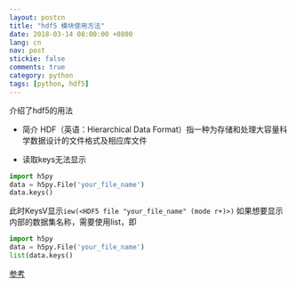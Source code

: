 ```yaml
---
layout: postcn
title: "hdf5 模块使用方法"
date: 2018-03-14 08:00:00 +0800
lang: cn
nav: post
stickie: false 
comments: true
category: python
tags: [python, hdf5]
---
```

  

介绍了hdf5的用法
<!-- more -->
- 简介
HDF（英语：Hierarchical Data Format）指一种为存储和处理大容量科学数据设计的文件格式及相应库文件

- 读取keys无法显示
```python
import h5py
data = h5py.File('your_file_name')
data.keys()
```
此时KeysV显示`iew(<HDF5 file "your_file_name" (mode r+)>)`
如果想要显示内部的数据集名称，需要使用list，即
```python linenos
import h5py
data = h5py.File('your_file_name')
list(data.keys()
```
[参考](https://github.com/h5py/h5py/issues/726)
